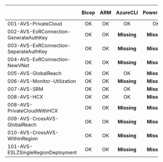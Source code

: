 | | Bicep | ARM | AzureCLI | PowerShell | Scenario Readme |
| --- | :---: | :---: | :---: | :---: | :---: |
| 001-AVS-PrivateCloud | OK  | OK  | OK  | OK  | **Missing** |
| 002-AVS-ExRConnection-GenerateAuthKey | OK  | OK  | **Missing**  | **Missing**  | **Missing** |
| 003-AVS-ExRConnection-SeperateAuthKey | OK  | OK  | **Missing**  | **Missing**  | **Missing** |
| 004-AVS-ExRConnection-NewVNet | OK  | OK  | **Missing**  | **Missing**  | **Missing** |
| 005-AVS-GlobalReach | OK  | OK  | OK  | **Missing**  | **Missing** |
| 006-AVS-Monitor-Utilization | OK  | OK  | **Missing**  | **Missing**  | **Missing** |
| 007-AVS-SRM | OK  | OK  | OK  | **Missing**  | **Missing** |
| 008-AVS-HCX | OK  | OK  | OK  | **Missing**  | **Missing** |
| 008-AVS-PrivateCloudWithHCX | OK  | OK  | **Missing**  | **Missing**  | **Missing** |
| 009-AVS-CrossAVS-GlobalReach | OK  | OK  | **Missing**  | **Missing**  | **Missing** |
| 010-AVS-CrossAVS-WithinRegion | OK  | OK  | **Missing**  | **Missing**  | **Missing** |
| 101-AVS-ESLZSingleRegionDeployment | OK  | OK  | **Missing**  | **Missing**  | **Missing** |

